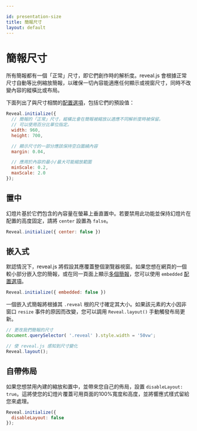 ```yaml
---

id: presentation-size
title: 簡報尺寸
layout: default
---
```


# 簡報尺寸

所有簡報都有一個「正常」尺寸，即它們創作時的解析度。reveal.js 會根據正常尺寸自動等比例縮放簡報，以確保一切內容能適應任何顯示或視窗尺寸，同時不改變內容的縱橫比或布局。

下面列出了與尺寸相關的[配置選項](/config/)，包括它們的預設值：

```javascript
Reveal.initialize({
  // 簡報的「正常」尺寸，縱橫比會在簡報被縮放以適應不同解析度時被保留。
  // 可以使用百分比單位指定。
  width: 960,
  height: 700,

  // 顯示尺寸的一部分應該保持空白圍繞內容
  margin: 0.04,

  // 應用於內容的最小/最大可能縮放範圍
  minScale: 0.2,
  maxScale: 2.0
});
```

## 置中

幻燈片基於它們包含的內容量在螢幕上垂直置中。若要禁用此功能並保持幻燈片在配置的高度固定，請將 `center` 設置為 `false`。
```js
Reveal.initialize({ center: false })
```

## 嵌入式

默認情況下，reveal.js 將假設其應覆蓋整個瀏覽器視窗。如果您想在網頁的一個較小部分嵌入您的簡報，或在同一頁面上顯示[多個簡報](/initialization/#multiple-presentations)，您可以使用 `embedded` [配置選項](/config/)。

```js
Reveal.initialize({ embedded: false })
```

一個嵌入式簡報將根據其 `.reveal` 根的尺寸確定其大小。如果該元素的大小因非窗口 `resize` 事件的原因而改變，您可以調用 `Reveal.layout()` 手動觸發布局更新。

```js
// 更改我們簡報的尺寸
document.querySelector( '.reveal' ).style.width = '50vw';

// 使 reveal.js 感知到尺寸變化
Reveal.layout();
```

## 自帶佈局

如果您想禁用內建的縮放和置中，並帶來您自己的佈局，設置 `disableLayout: true`。這將使您的幻燈片覆蓋可用頁面的100%寬度和高度，並將響應式樣式留給您來處理。

```javascript
Reveal.initialize({
  disableLayout: false
});
```